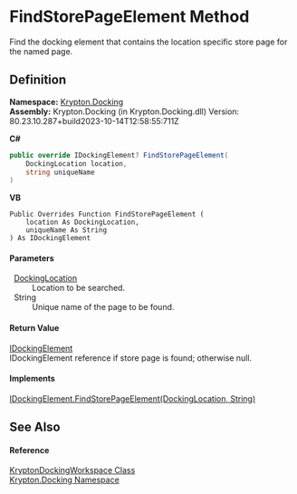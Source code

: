 # FindStorePageElement Method


Find the docking element that contains the location specific store page for the named page.



## Definition
**Namespace:** <a href="98399376-cf41-9454-4b4d-4fab2ca20bc7.md">Krypton.Docking</a>  
**Assembly:** Krypton.Docking (in Krypton.Docking.dll) Version: 80.23.10.287+build2023-10-14T12:58:55:711Z

**C#**
``` C#
public override IDockingElement? FindStorePageElement(
	DockingLocation location,
	string uniqueName
)
```
**VB**
``` VB
Public Overrides Function FindStorePageElement ( 
	location As DockingLocation,
	uniqueName As String
) As IDockingElement
```



#### Parameters
<dl><dt>  <a href="f1d759b3-8cb2-f66d-b264-e821aa45637b.md">DockingLocation</a></dt><dd>Location to be searched.</dd><dt>  String</dt><dd>Unique name of the page to be found.</dd></dl>

#### Return Value
<a href="7a8c0862-7f74-27fa-175f-cc894ff97478.md">IDockingElement</a>  
IDockingElement reference if store page is found; otherwise null.

#### Implements
<a href="9e62b23f-9795-ae05-4429-e41cac91616e.md">IDockingElement.FindStorePageElement(DockingLocation, String)</a>  


## See Also


#### Reference
<a href="e814f693-ffbf-63be-9a64-6d22d79d6ffd.md">KryptonDockingWorkspace Class</a>  
<a href="98399376-cf41-9454-4b4d-4fab2ca20bc7.md">Krypton.Docking Namespace</a>  
